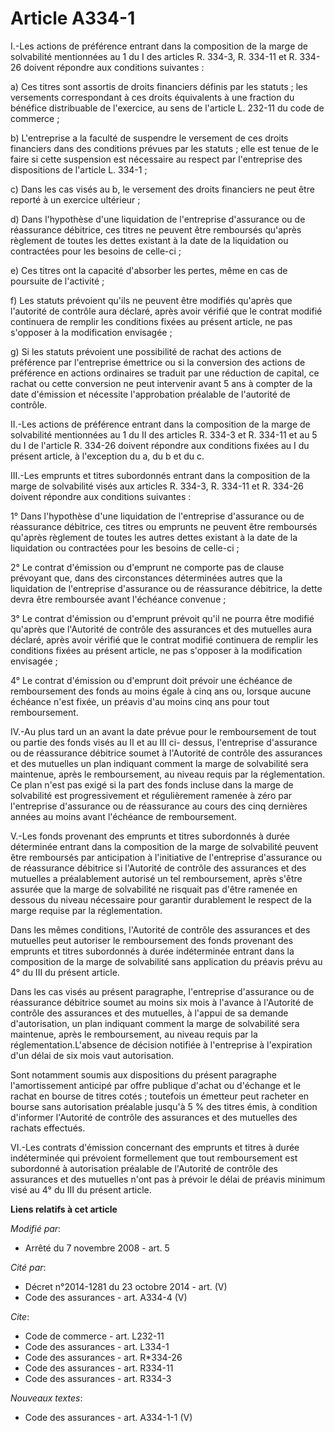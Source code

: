 # Article A334-1

I.-Les actions de préférence entrant dans la composition de la marge de solvabilité mentionnées au 1 du I des articles R.
334-3, R. 334-11 et R. 334-26 doivent répondre aux conditions suivantes : 

a) Ces titres sont assortis de droits financiers définis par les statuts ; les versements correspondant à ces droits
équivalents à une fraction du bénéfice distribuable de l'exercice, au sens de l'article L. 232-11 du code de commerce ; 

b) L'entreprise a la faculté de suspendre le versement de ces droits financiers dans des conditions prévues par les statuts ;
elle est tenue de le faire si cette suspension est nécessaire au respect par l'entreprise des dispositions de l'article L.
334-1 ; 

c) Dans les cas visés au b, le versement des droits financiers ne peut être reporté à un exercice ultérieur ; 

d) Dans l'hypothèse d'une liquidation de l'entreprise d'assurance ou de réassurance débitrice, ces titres ne peuvent être
remboursés qu'après règlement de toutes les dettes existant à la date de la liquidation ou contractées pour les besoins de
celle-ci ; 

e) Ces titres ont la capacité d'absorber les pertes, même en cas de poursuite de l'activité ; 

f) Les statuts prévoient qu'ils ne peuvent être modifiés qu'après que l'autorité de contrôle aura déclaré, après avoir
vérifié que le contrat modifié continuera de remplir les conditions fixées au présent article, ne pas s'opposer à la
modification envisagée ; 

g) Si les statuts prévoient une possibilité de rachat des actions de préférence par l'entreprise émettrice ou si la
conversion des actions de préférence en actions ordinaires se traduit par une réduction de capital, ce rachat ou cette
conversion ne peut intervenir avant 5 ans à compter de la date d'émission et nécessite l'approbation préalable de l'autorité
de contrôle. 

II.-Les actions de préférence entrant dans la composition de la marge de solvabilité mentionnées au 1 du II des articles R.
334-3 et R. 334-11 et au 5 du I de l'article R. 334-26 doivent répondre aux conditions fixées au I du présent article, à
l'exception du a, du b et du c. 

III.-Les emprunts et titres subordonnés entrant dans la composition de la marge de solvabilité visés aux articles R. 334-3,
R. 334-11 et R. 334-26 doivent répondre aux conditions suivantes : 

1° Dans l'hypothèse d'une liquidation de l'entreprise d'assurance ou de réassurance débitrice, ces titres ou emprunts ne
peuvent être remboursés qu'après règlement de toutes les autres dettes existant à la date de la liquidation ou contractées
pour les besoins de celle-ci ; 

2° Le contrat d'émission ou d'emprunt ne comporte pas de clause prévoyant que, dans des circonstances déterminées autres que
la liquidation de l'entreprise d'assurance ou de réassurance débitrice, la dette devra être remboursée avant l'échéance
convenue ; 

3° Le contrat d'émission ou d'emprunt prévoit qu'il ne pourra être modifié qu'après que l'Autorité de contrôle des assurances
et des mutuelles aura déclaré, après avoir vérifié que le contrat modifié continuera de remplir les conditions fixées au
présent article, ne pas s'opposer à la modification envisagée ; 

4° Le contrat d'émission ou d'emprunt doit prévoir une échéance de remboursement des fonds au moins égale à cinq ans ou,
lorsque aucune échéance n'est fixée, un préavis d'au moins cinq ans pour tout remboursement. 

IV.-Au plus tard un an avant la date prévue pour le remboursement de tout ou partie des fonds visés au II et au III ci-
dessus, l'entreprise d'assurance ou de réassurance débitrice soumet à l'Autorité de contrôle des assurances et des mutuelles
un plan indiquant comment la marge de solvabilité sera maintenue, après le remboursement, au niveau requis par la
réglementation. Ce plan n'est pas exigé si la part des fonds incluse dans la marge de solvabilité est progressivement et
régulièrement ramenée à zéro par l'entreprise d'assurance ou de réassurance au cours des cinq dernières années au moins avant
l'échéance de remboursement.

V.-Les fonds provenant des emprunts et titres subordonnés à durée déterminée entrant dans la composition de la marge de
solvabilité peuvent être remboursés par anticipation à l'initiative de l'entreprise d'assurance ou de réassurance débitrice
si l'Autorité de contrôle des assurances et des mutuelles a préalablement autorisé un tel remboursement, après s'être assurée
que la marge de solvabilité ne risquait pas d'être ramenée en dessous du niveau nécessaire pour garantir durablement le
respect de la marge requise par la réglementation. 

Dans les mêmes conditions, l'Autorité de contrôle des assurances et des mutuelles peut autoriser le remboursement des fonds
provenant des emprunts et titres subordonnés à durée indéterminée entrant dans la composition de la marge de solvabilité sans
application du préavis prévu au 4° du III du présent article. 

Dans les cas visés au présent paragraphe, l'entreprise d'assurance ou de réassurance débitrice soumet au moins six mois à
l'avance à l'Autorité de contrôle des assurances et des mutuelles, à l'appui de sa demande d'autorisation, un plan indiquant
comment la marge de solvabilité sera maintenue, après le remboursement, au niveau requis par la réglementation.L'absence de
décision notifiée à l'entreprise à l'expiration d'un délai de six mois vaut autorisation. 

Sont notamment soumis aux dispositions du présent paragraphe l'amortissement anticipé par offre publique d'achat ou d'échange
et le rachat en bourse de titres cotés ; toutefois un émetteur peut racheter en bourse sans autorisation préalable jusqu'à 5
% des titres émis, à condition d'informer l'Autorité de contrôle des assurances et des mutuelles des rachats effectués. 

VI.-Les contrats d'émission concernant des emprunts et titres à durée indéterminée qui prévoient formellement que tout
remboursement est subordonné à autorisation préalable de l'Autorité de contrôle des assurances et des mutuelles n'ont pas à
prévoir le délai de préavis minimum visé au 4° du III du présent article.

**Liens relatifs à cet article**

_Modifié par_:

  - Arrêté du 7 novembre 2008 - art. 5

_Cité par_:

  - Décret n°2014-1281 du 23 octobre 2014 - art. (V)
  - Code des assurances - art. A334-4 (V)

_Cite_:

  - Code de commerce - art. L232-11
  - Code des assurances - art. L334-1
  - Code des assurances - art. R*334-26
  - Code des assurances - art. R334-11
  - Code des assurances - art. R334-3

_Nouveaux textes_:

  - Code des assurances - art. A334-1-1 (V)
